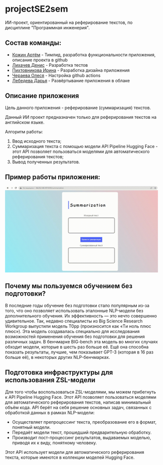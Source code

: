 # projectSE2sem
ИИ-проект, ориентированный на реферирование текстов, по дисциплине "Программная инженерия".

## Состав команды:
* [Кожин Артём](https://github.com/ctakan4ik) - Тимлид, разработка функциональности приложения, описание проекта в github
* [Лихачев Денис](https://github.com/Liha4) - Разработка тестов
* [Пихтовникова Ирина](https://github.com/IraPikhtovnikova) - Разработка дизайна приложения
* [Чераева Олеся](https://github.com/rulthw) - Настройка github actions
* [Лебедева Дарья](https://github.com/dashleb33) - Развёртывание приложения в облаке

## Описание приложения
Цель данного приложения - реферирование (суммаризация) текстов. 

Данный ИИ проект предназначен только для реферирования текстов на английском языке.

Алгоритм работы:
1. Ввод исходного текста;
2. Суммаризация текста с помощью модели API Pipeline Hugging Face - этот API позволяет пользоваться моделями для автоматического реферирования текстов;
3. Вывод полученных результатов.


## Пример работы приложения:
![Пример работы приложения](https://github.com/ctakan4ik/projectSE2sem/blob/main/2023-06-19-16-30-35.gif)


## Почему мы пользуемся обучением без подготовки?
В последние годы обучение без подготовки стало популярным из-за того, что оно позволяет использовать эталонные NLP-модели без дополнительного обучения. Их эффективность — это нечто совершенно удивительное. Так, недавно специалисты из Big Science Research Workgroup выпустили модель T0pp (произносится как «Tи ноль плюс плюс»). Эта модель создавалась специально для исследования возможностей применения обучения без подготовки для решения различных задач. В бенчмарке BIG-bench эта модель во многих случаях обходит модели, которые в шесть раз больше её. Ещё она способна показать результаты, лучшие, чем показывает GPT-3 (которая в 16 раз больше её), в некоторых других NLP-бенчмарках.

## Подготовка инфраструктуры для использования ZSL-модели
Для того чтобы воспользоваться ZSL-моделями, мы можем прибегнуть к API Pipeline Hugging Face. Этот API позволяет пользоваться моделями для автоматического реферирования текстов, написав минимальный объём кода. API берёт на себя решение основных задач, связанных с обработкой данных в рамках NLP-модели:
* Осуществляет препроцессинг текста, преобразование его в формат, понятный модели.
* Передаёт модели текст, прошедший предварительную обработку.
* Производит пост-процессинг результатов, выдаваемых моделью, приводя их к виду, понятному человеку.

Этот API использует модели для автоматического реферирования текста, которые имеются в коллекции моделей Hugging Face.

